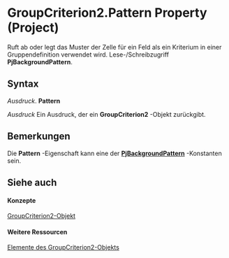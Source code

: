 
# GroupCriterion2.Pattern Property (Project)

Ruft ab oder legt das Muster der Zelle für ein Feld als ein Kriterium in einer Gruppendefinition verwendet wird. Lese-/Schreibzugriff  **PjBackgroundPattern**.


## Syntax

 _Ausdruck_. **Pattern**

 _Ausdruck_ Ein Ausdruck, der ein **GroupCriterion2** -Objekt zurückgibt.


## Bemerkungen

Die  **Pattern** -Eigenschaft kann eine der **[PjBackgroundPattern](ae452d71-3cfd-15c3-5435-4918fbaac4a1.md)** -Konstanten sein.


## Siehe auch


#### Konzepte


[GroupCriterion2-Objekt](06047a9d-a9db-43e0-e759-e24560da7128.md)
#### Weitere Ressourcen


[Elemente des GroupCriterion2-Objekts](http://msdn.microsoft.com/library/c18e9700-62e4-754e-e8d6-49aa97b97ab1%28Office.15%29.aspx)